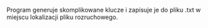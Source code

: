 Program generuje skomplikowane klucze i zapisuje je do pliku .txt w miejscu lokalizacji pliku rozruchowego.
